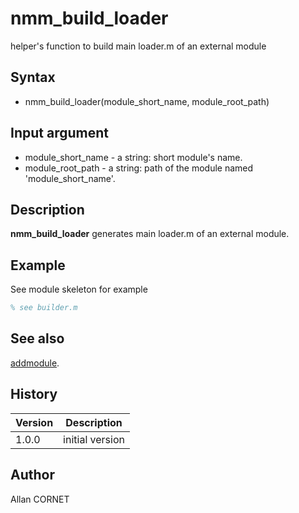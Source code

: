 # nmm_build_loader

helper's function to build main loader.m of an external module

## Syntax

- nmm_build_loader(module_short_name, module_root_path)

## Input argument

- module_short_name - a string: short module's name.
- module_root_path - a string: path of the module named 'module_short_name'.

## Description

  <p><b>nmm_build_loader</b> generates main loader.m of an external module.</p>

## Example

See module skeleton for example

```matlab
% see builder.m
```

## See also

[addmodule](addmodule.md).

## History

| Version | Description     |
| ------- | --------------- |
| 1.0.0   | initial version |

## Author

Allan CORNET
